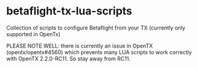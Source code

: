 # betaflight-tx-lua-scripts
Collection of scripts to configure Betaflight from your TX (currently only supported in OpenTx)

PLEASE NOTE WELL: there is currently an issue in OpenTX (opentx/opentx#4560) which prevents many LUA scripts to work correctly with OpenTX 2.2.0-RC11. So stay away from RC11.
